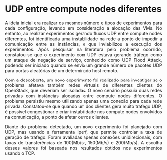 # UDP entre compute nodes diferentes

<p align="justify">
A ideia inicial era realizar os mesmos número e tipos de experimentos para cada configuração, levando em consideração a alocação das VMs. No entanto, ao realizar experimentos
gerando fluxos UDP entre compute nodes diferentes, foi identificada uma instabilidade na rede a ponto de impedir a comunicação entre as instâncias, o que inviabilizou a execução
dos experimentos. Após pesquisar na literatura pelo problema ocorrido, constatou-se que o experimento com UDP estava gerando tráfego como um ataque de negação de serviço, conhecido
como UDP Flood Attack, podendo ser iniciado quando se envia um grande número de pacotes UDP para portas aleatórias de um determinado host remoto.

<p align="justify">Com a descoberta, um novo experimento foi realizado para investigar se o problema afetava também redes virtuais de diferentes clientes do OpenStack, que deveriam ser isoladas. O
novo cenário possuía duas redes privadas com instâncias alocadas entre compute nodes diferentes. O problema persistiu mesmo utilizando apenas uma conexão para
cada rede privada. Constatou-se que quando um dos clientes gera muito tráfego UDP, é possível congestionar e criar instabilidade nos compute nodes envolvidos na comunicação, a ponto de
afetar outros clientes.

<p align="justify">Diante do problema detectado, um novo experimento foi planejado com UDP, mas usando a ferramenta Iperf, que permite controlar a taxa de geração de tráfego. Foram avaliadas
apenas conexões unidirecionais, com taxas de transferências de 100(Mb/s), 150(Mb/s) e 200(Mb/s). A escolha desses valores foi baseada nos resultados obtidos nos experimentos
usando o TCP.
